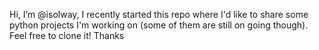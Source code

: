 Hi, I’m @isolway, I recently started this repo where I'd like to share some python projects I'm working on (some of them are still on going though). 
Feel free to clone it! Thanks

<!---
isolway/isolway is a ✨ special ✨ repository because its `README.md` (this file) appears on your GitHub profile.
You can click the Preview link to take a look at your changes.
--->
